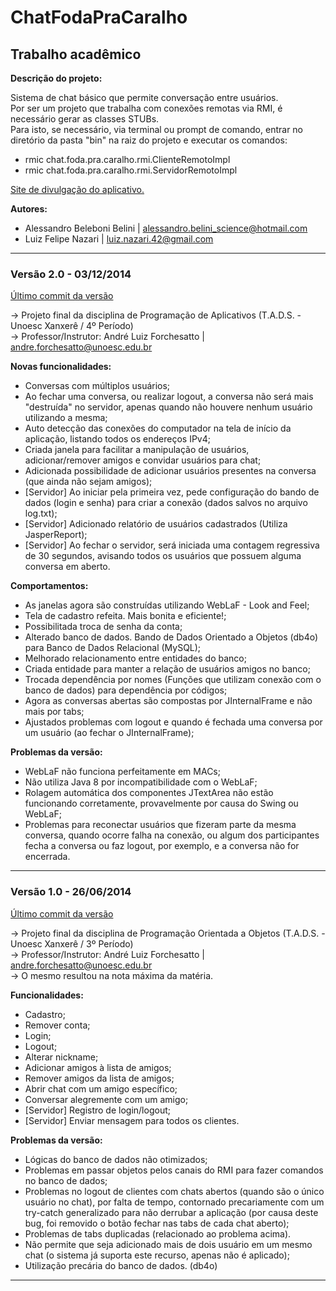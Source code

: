﻿<h1> ChatFodaPraCaralho </h1>

<h2>Trabalho acadêmico</h2>

<strong>Descrição do projeto:</strong>
<p>
  Sistema de chat básico que permite conversação entre usuários.<br />
  Por ser um projeto que trabalha com conexões remotas via RMI, é necessário gerar as classes STUBs.<br />
  Para isto, se necessário, via terminal ou prompt de comando, entrar no diretório da pasta "bin" na raiz do projeto e executar os comandos:
    <ul>
      <li>rmic chat.foda.pra.caralho.rmi.ClienteRemotoImpl</li>
      <li>rmic chat.foda.pra.caralho.rmi.ServidorRemotoImpl</li>
    </ul>
</p>

<a href="https://github.com/lordtecnetos/SiteFodaPraCaralho" target="_blank">Site de divulgação do aplicativo.</a>

<p>
  <strong>Autores:</strong>
  <ul>
      <li>Alessandro Beleboni Belini | <a href="mailto:alessandro.belini_science@hotmail.com">alessandro.belini_science@hotmail.com</a></li>
      <li>Luiz Felipe Nazari | <a href="mailto:luiz.nazari.42@gmail.com">luiz.nazari.42@gmail.com</a></li>
    </ul>
  
</p>

<hr />
<h3>Versão 2.0 - 03/12/2014</h3>
<a href="https://github.com/dr-octopus/chatFodaPraCaralho/commit/1723d262ca2614da873c03f666859aa24075b709">Último commit da versão</a>
<br />

-> Projeto final da disciplina de Programação de Aplicativos (T.A.D.S. - Unoesc Xanxerê / 4º Período)
<br />
-> Professor/Instrutor: André Luiz Forchesatto | andre.forchesatto@unoesc.edu.br

<strong>Novas funcionalidades:</strong>
  <ul>
    <li>Conversas com múltiplos usuários;</li>
    <li>Ao fechar uma conversa, ou realizar logout, a conversa não será mais "destruída" no servidor, apenas quando não houvere nenhum usuário utilizando a mesma;</li>
    <li>Auto detecção das conexões do computador na tela de início da aplicação, listando todos os endereços IPv4;</li>
    <li>Criada janela para facilitar a manipulação de usuários, adicionar/remover amigos e convidar usuários para chat;</li>
    <li>Adicionada possibilidade de adicionar usuários presentes na conversa (que ainda não sejam amigos);</li>
    <li>[Servidor] Ao iniciar pela primeira vez, pede configuração do bando de dados (login e senha) para criar a conexão (dados salvos no arquivo log.txt);</li>
    <li>[Servidor] Adicionado relatório de usuários cadastrados (Utiliza JasperReport);</li>
    <li>[Servidor] Ao fechar o servidor, será iniciada uma contagem regressiva de 30 segundos, avisando todos os usuários que possuem alguma conversa em aberto.</li>
  </ul>
  
  <strong>Comportamentos:</strong>
  <ul>
    <li>As janelas agora são construídas utilizando WebLaF - Look and Feel;</li>
    <li>Tela de cadastro refeita. Mais bonita e eficiente!;</li>
    <li>Possibilitada troca de senha da conta;</li>
    <li>Alterado banco de dados. Bando de Dados Orientado a Objetos (db4o) para Banco de Dados Relacional (MySQL);</li>
    <li>Melhorado relacionamento entre entidades do banco;</li>
    <li>Criada entidade para manter a relação de usuários amigos no banco;</li>
    <li>Trocada dependência por nomes (Funções que utilizam conexão com o banco de dados) para dependência por códigos;</li>
    <li>Agora as conversas abertas são compostas por JInternalFrame e não mais por tabs;</li>
    <li>Ajustados problemas com logout e quando é fechada uma conversa por um usuário (ao fechar o JInternalFrame);</li>
  </ul>
  
  <strong>Problemas da versão:</strong>
  <ul>
    <li>WebLaF não funciona perfeitamente em MACs;</li>
    <li>Não utiliza Java 8 por incompatibilidade com o WebLaF;</li>
    <li>Rolagem automática dos componentes JTextArea não estão funcionando corretamente, provavelmente por causa do Swing ou WebLaF;</li>
    <li>Problemas para reconectar usuários que fizeram parte da mesma conversa, quando ocorre falha na conexão, ou algum dos participantes fecha a conversa ou faz logout, por exemplo, e a conversa não for encerrada.</li>
  </ul>

<hr />
<h3>Versão 1.0 - 26/06/2014</h3>
<a href="https://github.com/dr-octopus/chatFodaPraCaralho/commit/42e2e3dea82775b21b1c76126264c09abedf5721">Último commit da versão</a>
<br />

-> Projeto final da disciplina de Programação Orientada a Objetos (T.A.D.S. - Unoesc Xanxerê / 3º Período)
<br />
-> Professor/Instrutor: André Luiz Forchesatto | andre.forchesatto@unoesc.edu.br
<br />
-> O mesmo resultou na nota máxima da matéria.

<strong>Funcionalidades:</strong>
  <ul>
    <li>Cadastro;</li>
    <li>Remover conta;</li>
    <li>Login;</li>
    <li>Logout;</li>
    <li>Alterar nickname;</li>
    <li>Adicionar amigos à lista de amigos;</li>
    <li>Remover amigos da lista de amigos;</li>
    <li>Abrir chat com um amigo específico;</li>
    <li>Conversar alegremente com um amigo;</li>
    <li>[Servidor] Registro de login/logout;</li>
    <li>[Servidor] Enviar mensagem para todos os clientes.</li>
  </ul>

<strong>Problemas da versão:</strong>
  <ul>
    <li>Lógicas do banco de dados não otimizados;</li>
    <li>Problemas em passar objetos pelos canais do RMI para fazer comandos no banco de dados;</li>
    <li>Problemas no logout de clientes com chats abertos (quando são o único usuário no chat), por falta de tempo, contornado precariamente com um try-catch generalizado para não derrubar a aplicação (por causa deste bug, foi removido o botão fechar nas tabs de cada chat aberto);</li>
    <li>Problemas de tabs duplicadas (relacionado ao problema acima).</li>
    <li>Não permite que seja adicionado mais de dois usuário em um mesmo chat (o sistema já suporta este recurso, apenas não é aplicado);</li>
    <li>Utilização precária do banco de dados. (db4o)</li>
  </ul>
<hr> 
